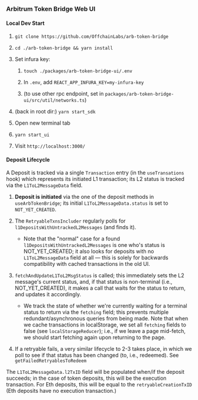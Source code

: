 ### Arbitrum Token Bridge Web UI


#### Local Dev Start 

1. `git clone https://github.com/OffchainLabs/arb-token-bridge`

1. `cd ./arb-token-bridge && yarn install`

1. Set infura key:

    1. `touch ./packages/arb-token-bridge-ui/.env`

    1. In `.env`, add `REACT_APP_INFURA_KEY=my-infura-key`

    1.  (to use other rpc endpoint, set in `packages/arb-token-bridge-ui/src/util/networks.ts`)

1. (back in root dir:) `yarn start_sdk`

1. Open new terminal tab

1. `yarn start_ui`

1. Visit `http://localhost:3000/`


#### Deposit Lifecycle

A Deposit is tracked via a single `Transaction` entry (in the `useTransations` hook) which represents its initiated L1 transaction; its  L2 status is tracked via the `L1ToL2MessageData` field.  


1. **Deposit is initiated** via the one of the deposit methods in `useArbTokenBridge`; its initial `L1ToL2MessageData.status` is set to `NOT_YET_CREATED`.

1. The `RetryableTxnsIncluder` regularly polls for `l1DepositsWithUntrackedL2Messages` (and finds it).
    - Note that the "normal" case for a found `l1DepositsWithUntrackedL2Messages` is one who's status is NOT_YET_CREATED; it also looks for deposits with no `L1ToL2MessageData` field at all — this is solely for backwards compatibility with cached transactions in the old UI. 

1. `fetchAndUpdateL1ToL2MsgStatus` is called; this immediately sets the L2 message's current status, and, if that status is non-terminal (i.e., NOT_YET_CREATED), it makes a call that waits for the status to return, and updates it accordingly. 
    - We track the state of whether we're currently waiting for a terminal status to return via the `fetching` field; this prevents multiple redundant/asynchronous queries from being made. Note that when we cache transactions in localStorage, we set all `fetching` fields to false (see `localStorageReducer`); i.e., if we leave a page mid-fetch, we should start fetching again upon returning to the page.

1. If a retryable fails, a very similar lifecycle to 2-3 takes place, in which we poll to see if that status has been changed (to, i.e., redeemed). See `getFailedRetryablesToRedeem` 

The `L1ToL2MessageData.l2TxID` field will be populated when/if the deposit succeeds; in the case of token deposits, this will be the execution transaction. For Eth deposits, this will be equal to the `retryableCreationTxID` (Eth deposits have no execution transaction.)

